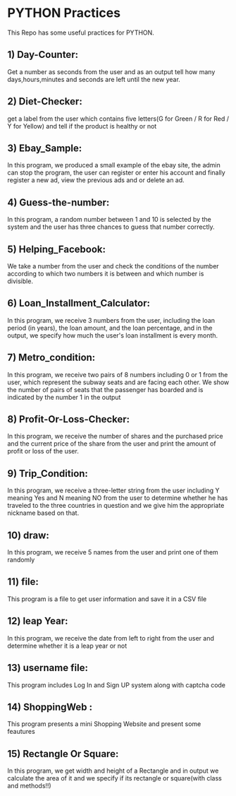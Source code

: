 # PYTHON Practices
This Repo has some useful practices for PYTHON.
## 1) Day-Counter:
Get a number as seconds from the user and as an output tell how many days,hours,minutes and seconds are left until the new year.

## 2) Diet-Checker:
get a label from the user which contains five letters(G for Green / R for Red / Y for Yellow) and tell if the product is healthy or not

## 3) Ebay_Sample:
In this program, we produced a small example of the ebay site, the admin can stop the program, the user can register or enter his account and finally register a new ad, view the previous ads and or delete an ad.

## 4) Guess-the-number:
In this program, a random number between 1 and 10 is selected by the system and the user has three chances to guess that number correctly.

## 5) Helping_Facebook:
We take a number from the user and check the conditions of the number according to which two numbers it is between and which number is divisible.

## 6) Loan_Installment_Calculator:
In this program, we receive 3 numbers from the user, including the loan period (in years), the loan amount, and the loan percentage, and in the output, we specify how much the user's loan installment is every month.

## 7) Metro_condition:
In this program, we receive two pairs of 8 numbers including 0 or 1 from the user, which represent the subway seats and are facing each other.
We show the number of pairs of seats that the passenger has boarded and is indicated by the number 1 in the output

## 8) Profit-Or-Loss-Checker:
In this program, we receive the number of shares and the purchased price and the current price of the share from the user and print the amount of profit or loss of the user.

## 9) Trip_Condition:
In this program, we receive a three-letter string from the user including Y meaning Yes and N meaning NO from the user to determine whether he has traveled to the three countries in question and we give him the appropriate nickname based on that.

## 10) draw:
In this program, we receive 5 names from the user and print one of them randomly

## 11) file:
This program is a file to get user information and save it in a CSV file

## 12) leap Year:
In this program, we receive the date from left to right from the user and determine whether it is a leap year or not

## 13) username file:
This program includes Log In and Sign UP system along with captcha code

## 14) ShoppingWeb :
This program presents a mini Shopping Website and present some feautures

## 15) Rectangle Or Square:
In this program, we get width and height of a Rectangle and in output we calculate the area of it and we specify if its rectangle or square(with class and methods!!)
